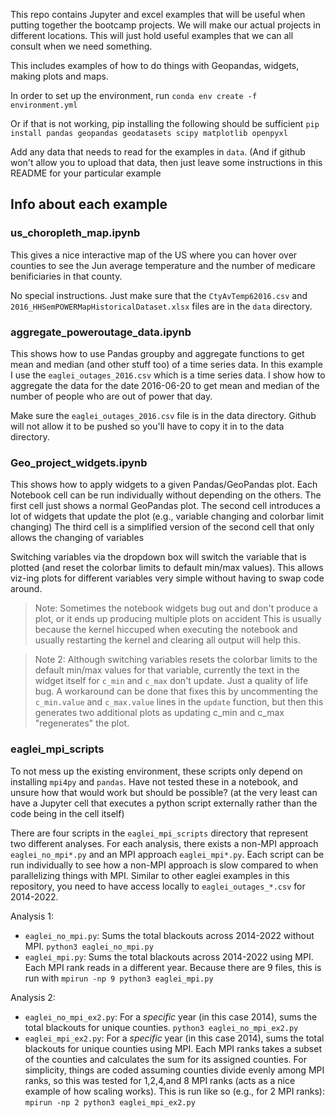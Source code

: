 This repo contains Jupyter and excel examples that will be useful when putting together the bootcamp
projects. We will make our actual projects in different locations. This will just hold
useful examples that we can all consult when we need something.

This includes examples of how to do things with Geopandas, widgets, making plots and maps.

In order to set up the environment, run `conda env create -f environment.yml`

Or if that is not working, pip installing the following should be sufficient
`pip install pandas geopandas geodatasets scipy matplotlib openpyxl`

Add any data that needs to read for the examples in `data`. (And if github won't allow you
to upload that data, then just leave some instructions in this README for your particular
example

## Info about each example

### us_choropleth_map.ipynb
This gives a nice interactive map of the US where you can hover over counties to see the 
Jun average temperature and the number of medicare benificiaries in that county.

No special instructions. Just make sure that the `CtyAvTemp62016.csv` and
`2016_HHSemPOWERMapHistoricalDataset.xlsx` files are in the `data` directory.

### aggregate_poweroutage_data.ipynb
This shows how to use Pandas groupby and aggregate functions to get mean and median
(and other stuff too) of a time series data. In this example I use the
`eaglei_outages_2016.csv` which is a time series data. I show how to aggregate the 
data for the date 2016-06-20 to get mean and median of the number of people who are out of
power that day.

Make sure the `eaglei_outages_2016.csv` file is in the data directory. Github will not
allow it to be pushed so you'll have to copy it in to the data directory.

### Geo_project_widgets.ipynb
This shows how to apply widgets to a given Pandas/GeoPandas plot.
Each Notebook cell can be run individually without depending on the others.
The first cell just shows a normal GeoPandas plot.
The second cell introduces a lot of widgets that update the plot (e.g., variable changing and colorbar limit changing)
The third cell is a simplified version of the second cell that only allows the changing of variables

Switching variables via the dropdown box will switch the variable that is plotted (and reset the colorbar limits to default min/max values).
This allows viz-ing plots for different variables very simple without having to swap code around.

> Note: Sometimes the notebook widgets bug out and don't produce a plot, or it ends up producing multiple plots on accident
This is usually because the kernel hiccuped when executing the notebook and usually restarting the kernel and clearing
all output will help this.

> Note 2: Although switching variables resets the colorbar limits to the default min/max values for that variable, currently
the text in the widget itself for ``c_min`` and ``c_max`` don't update. Just a quality of life bug. A workaround can be done
that fixes this by uncommenting the ``c_min.value`` and ``c_max.value`` lines in the ``update`` function, but then this generates
two additional plots as updating c_min and c_max "regenerates" the plot.

### eaglei_mpi_scripts

To not mess up the existing environment, these scripts only depend on installing `mpi4py` and `pandas`.
Have not tested these in a notebook, and unsure how that would work but should be possible?
(at the very least can have a Jupyter cell that executes a python script externally rather than the code being in the cell itself)

There are four scripts in the `eaglei_mpi_scripts` directory that represent two different analyses.
For each analysis, there exists a non-MPI approach `eaglei_no_mpi*.py` and an MPI approach `eaglei_mpi*.py`.
Each script can be run individually to see how a non-MPI approach is slow compared to when parallelizing things with MPI.
Similar to other eaglei examples in this repository, you need to have access locally to `eaglei_outages_*.csv` for 2014-2022.

Analysis 1:

* `eaglei_no_mpi.py`: Sums the total blackouts across 2014-2022 without MPI. `python3 eaglei_no_mpi.py`
* `eaglei_mpi.py`: Sums the total blackouts across 2014-2022 using MPI. Each MPI rank reads in a different year. Because there are 9 files, this is run with `mpirun -np 9 python3 eaglei_mpi.py`

Analysis 2:

* `eaglei_no_mpi_ex2.py`: For a *specific* year (in this case 2014), sums the total blackouts for unique counties. `python3 eaglei_no_mpi_ex2.py`
* `eaglei_mpi_ex2.py`: For a *specific* year (in this case 2014), sums the total blackouts for unique counties using MPI. Each MPI ranks takes a subset of the counties and calculates the sum for its assigned counties. For simplicity, things are coded assuming counties divide evenly among MPI ranks, so this was tested for 1,2,4,and 8 MPI ranks (acts as a nice example of how scaling works). This is run like so (e.g., for 2 MPI ranks): `mpirun -np 2 python3 eaglei_mpi_ex2.py`


